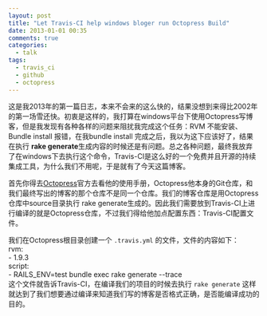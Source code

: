 ```yaml
---
layout: post
title: "Let Travis-CI help windows bloger run Octopress Build"
date: 2013-01-01 00:35
comments: true
categories: 
  - talk
tags:
  - travis_ci
  - github
  - octopress
---
```

这是我2013年的第一篇日志，本来不会来的这么快的，结果没想到来得比2002年的第一场雪还快。初衷是这样的，我打算在windows平台下使用Octopress写博客，但是我发现有各种各样的问题来阻扰我完成这个任务：RVM 不能安装、Bundle install 报错，在我bundle install 完成之后，我以为这下应该好了，结果在执行 **rake generate**生成内容的时候还是有问题。总之各种问题，最终我放弃了在windows下去执行这个命令，Travis-CI是这么好的一个免费并且开源的持续集成工具，为什么我们不用呢，于是就有了今天这篇博客。  

首先你得去[Octopress]()官方去看他的使用手册，Octopress他本身的Git仓库，和我们最终写出的博客的那个仓库不是同一个仓库。我们的博客仓库是用Octopress仓库中source目录执行 rake generate生成的。因此我们需要放到Travis-CI上进行编译的就是Octopress仓库，不过我们得给他加点配置东西：Travis-CI配置文件。

我们在Octopress根目录创建一个 `.travis.yml` 的文件，文件的内容如下：  
		rvm:  
 		 - 1.9.3  
		script:  
  		- RAILS_ENV=test bundle exec rake generate --trace  
这个文件就告诉Travis-CI，在编译我们的项目的时候去执行 `rake generate` 这样就达到了我们想要通过编译来知道我们写的博客是否格式正确，是否能编译成功的目的。 
